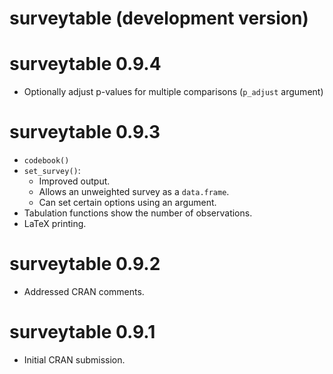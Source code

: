 # surveytable (development version)

# surveytable 0.9.4

* Optionally adjust p-values for multiple comparisons (`p_adjust` argument)

# surveytable 0.9.3

* `codebook()`
* `set_survey()`:
  * Improved output.
  * Allows an unweighted survey as a `data.frame`.
  * Can set certain options using an argument.
* Tabulation functions show the number of observations.
* LaTeX printing.

# surveytable 0.9.2

* Addressed CRAN comments.

# surveytable 0.9.1

* Initial CRAN submission.
